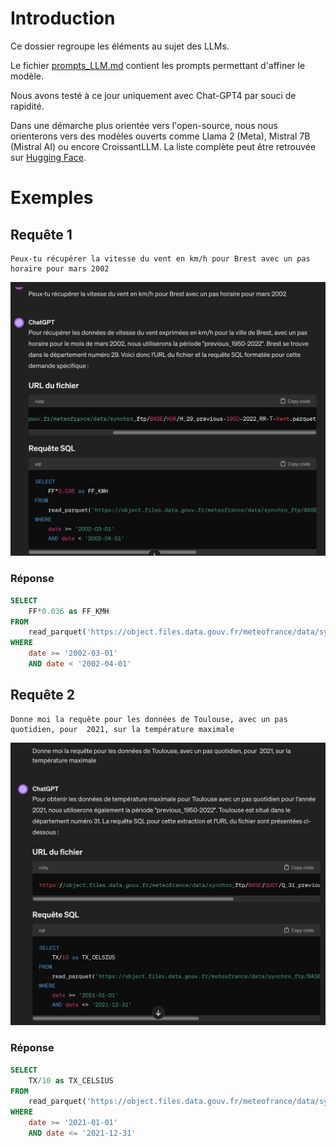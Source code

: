 # Introduction

Ce dossier regroupe les éléments au sujet des LLMs.

Le fichier [prompts_LLM.md](prompts_LLM.md) contient les prompts permettant d'affiner le modèle.

Nous avons testé à ce jour uniquement avec Chat-GPT4 par souci de rapidité.

Dans une démarche plus orientée vers l'open-source, nous nous orienterons vers des modèles ouverts comme Llama 2 (Meta), Mistral 7B (Mistral AI) ou encore CroissantLLM. La liste complète peut être retrouvée sur [Hugging Face](https://huggingface.co/models?pipeline_tag=text-generation). 

# Exemples

## Requête 1
```
Peux-tu récupérer la vitesse du vent en km/h pour Brest avec un pas horaire pour mars 2002 
```
![llm_example_brest.png](./llm_example_brest.png)

### Réponse
```sql
SELECT 
    FF*0.036 as FF_KMH 
FROM 
    read_parquet('https://object.files.data.gouv.fr/meteofrance/data/synchro_ftp/BASE/HOR/H_29_previous-1950-2022_RR-T-Vent.parquet') 
WHERE 
    date >= '2002-03-01' 
    AND date < '2002-04-01'
```

## Requête 2

```
Donne moi la requête pour les données de Toulouse, avec un pas quotidien, pour  2021, sur la température maximale
```

![llm_example_toulouse.png](./llm_example_toulouse.png)

### Réponse
```sql
SELECT 
    TX/10 as TX_CELSIUS 
FROM 
    read_parquet('https://object.files.data.gouv.fr/meteofrance/data/synchro_ftp/BASE/QUOT/Q_31_previous-1950-2022_RR-T-Vent.parquet') 
WHERE 
    date >= '2021-01-01' 
    AND date <= '2021-12-31'
```


